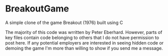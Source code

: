 # BreakoutGame
A simple clone of the game Breakout (1976) built using C

The majority of this code was wrritten by Peter Eberhard. However, parts of key files contain code belonging to others that I do not have permission to post here. If any potential employers are interested in seeing hidden code or demoing the game I'm more than willing to show if you send me a message.
